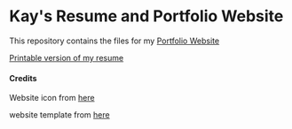 # Kay's Resume and Portfolio Website

This repository contains the files for my [Portfolio Website](https://kaysdata.github.io/)

[Printable version of my resume](https://github.com/KaysData/KaysData.github.io/raw/master/Resume%2001_03_2021.pdf)

#### Credits

Website icon from [here](https://www.onlygfx.com/wp-content/uploads/2018/01/blue-watercolor-circle-4.png)

website template from [here](https://github.com/jglovier/resume-template)
